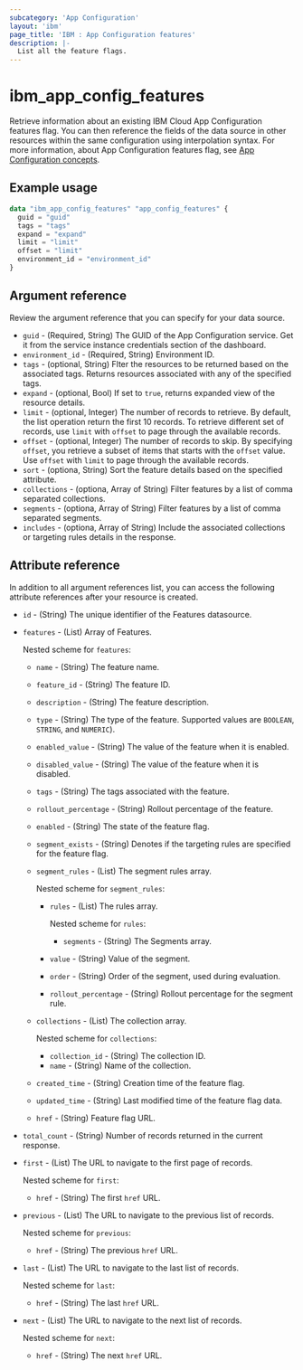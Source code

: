 ```yaml
---
subcategory: 'App Configuration'
layout: 'ibm'
page_title: 'IBM : App Configuration features'
description: |-
  List all the feature flags.
---
```


# ibm_app_config_features

Retrieve information about an existing IBM Cloud App Configuration features flag. You can then reference the fields of the data source in other resources within the same configuration using interpolation syntax. For more information, about App Configuration features flag, see [App Configuration concepts](https://cloud.ibm.com//docs/app-configuration?topic=app-configuration-ac-overview).

## Example usage

```terraform
data "ibm_app_config_features" "app_config_features" {
  guid = "guid"
  tags = "tags"
  expand = "expand"
  limit = "limit"
  offset = "limit"
  environment_id = "environment_id"
}
```

## Argument reference

Review the argument reference that you can specify for your data source.

- `guid` - (Required, String) The GUID of the App Configuration service. Get it from the service instance credentials section of the dashboard.
- `environment_id` - (Required, String)  Environment ID.
- `tags` - (optional, String) Flter the resources to be returned based on the associated tags. Returns resources associated with any of the specified tags.
- `expand` - (optional, Bool) If set to `true`, returns expanded view of the resource details.
- `limit` - (optional, Integer) The number of records to retrieve. By default, the list operation return the first 10 records. To retrieve different set of records, use `limit` with `offset` to page through the available records.
- `offset` - (optional, Integer) The number of records to skip. By specifying `offset`, you retrieve a subset of items that starts with the `offset` value. Use `offset` with `limit` to page through the available records.
- `sort` - (optiona, String) Sort the feature details based on the specified attribute.
- `collections` - (optiona, Array of String) Filter features by a list of comma separated collections.
- `segments` - (optiona, Array of String) Filter features by a list of comma separated segments.
- `includes` - (optiona, Array of String) Include the associated collections or targeting rules details in the response.

## Attribute reference

In addition to all argument references list, you can access the following attribute references after your resource is created.

- `id` - (String) The unique identifier of the Features datasource.
- `features` - (List) Array of Features. 

   Nested scheme for `features`:

  - `name` - (String) The feature name.
  - `feature_id` - (String) The feature ID.
  - `description` - (String) The feature description.
  - `type` -  (String) The type of the feature. Supported values are `BOOLEAN`, `STRING`, and `NUMERIC`).
  - `enabled_value` - (String) The value of the feature when it is enabled.
  - `disabled_value` - (String) The value of the feature when it is disabled.
  - `tags` - (String) The tags associated with the feature.
  - `rollout_percentage` - (String) Rollout percentage of the feature.
  - `enabled` - (String) The state of the feature flag.
  - `segment_exists` - (String) Denotes if the targeting rules are specified for the feature flag.
  - `segment_rules` - (List) The segment rules array. 
  
    Nested scheme for `segment_rules`:
    - `rules` - (List) The rules array. 
    
      Nested scheme for `rules`:
      - `segments` - (String) The Segments array.
    - `value` - (String) Value of the segment.
    - `order` - (String) Order of the segment, used during evaluation.
    - `rollout_percentage` - (String) Rollout percentage for the segment rule.
  - `collections` - (List) The collection array. 
  
    Nested scheme for `collections`:
    - `collection_id` - (String) The collection ID.
    - `name` - (String) Name of the collection.
  - `created_time` - (String) Creation time of the feature flag.
  - `updated_time` - (String) Last modified time of the feature flag data.
  - `href` - (String) Feature flag URL.
- `total_count` - (String) Number of records returned in the current response.
- `first` - (List) The URL to navigate to the first page of records.
 
  Nested scheme for `first`:
  - `href` - (String) The first `href` URL.
- `previous` - (List) The URL to navigate to the previous list of records. 

  Nested scheme for `previous`:
  - `href` - (String) The previous `href` URL.
- `last` - (List) The URL to navigate to the last list of records.
 
  Nested scheme for `last`:
  - `href` - (String) The last `href` URL.
- `next` - (List) The URL to navigate to the next list of records.
   
   Nested scheme for `next`:
  - `href` - (String) The next `href` URL.
